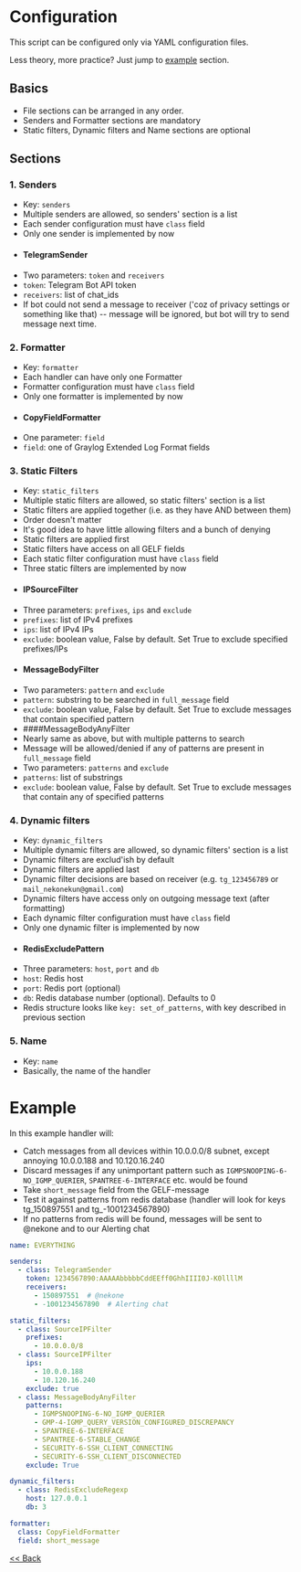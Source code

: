 # Configuration

This script can be configured only via YAML configuration files.

Less theory, more practice? Just jump to [example](#example) section. 

## Basics

 - File sections can be arranged in any order.
 - Senders and Formatter sections are mandatory
 - Static filters, Dynamic filters and Name sections are optional


## Sections

### 1. Senders
 - Key: `senders`
 - Multiple senders are allowed, so senders' section is a list
 - Each sender configuration must have `class` field
 - Only one sender is implemented by now
 - #### TelegramSender
 - Two parameters: `token` and `receivers`
 - `token`: Telegram Bot API token
 - `receivers`: list of chat_ids
 - If bot could not send a message to receiver ('coz of privacy settings or something like that) -- message will be ignored, but bot will try to send message next time. 

### 2. Formatter
 - Key: `formatter`
 - Each handler can have only one Formatter
 - Formatter configuration must have `class` field
 - Only one formatter is implemented by now
 - #### CopyFieldFormatter
 - One parameter: `field`
 - `field`: one of Graylog Extended Log Format fields

### 3. Static Filters
 - Key: `static_filters`
 - Multiple static filters are allowed, so static filters' section is a list
 - Static filters are applied together (i.e. as they have AND between them)
 - Order doesn't matter
 - It's good idea to have little allowing filters and a bunch of denying
 - Static filters are applied first
 - Static filters have access on all GELF fields
 - Each static filter configuration must have `class` field
 - Three static filters are implemented by now
 - #### IPSourceFilter
 - Three parameters: `prefixes`, `ips` and `exclude`
 - `prefixes`: list of IPv4 prefixes
 - `ips`: list of IPv4 IPs
 - `exclude`: boolean value, False by default. Set True to exclude specified prefixes/IPs 
 - #### MessageBodyFilter
 - Two parameters: `pattern` and `exclude`
 - `pattern`: substring to be searched in `full_message` field
 - `exclude`: boolean value, False by default. Set True to exclude messages that contain specified pattern
 - ####MessageBodyAnyFilter
 - Nearly same as above, but with multiple patterns to search
 - Message will be allowed/denied if any of patterns are present in `full_message` field
 - Two parameters: `patterns` and `exclude`
 - `patterns`: list of substrings
 - `exclude`: boolean value, False by default. Set True to exclude messages that contain any of specified patterns

### 4. Dynamic filters
 - Key: `dynamic_filters`
 - Multiple dynamic filters are allowed, so dynamic filters' section is a list
 - Dynamic filters are exclud'ish by default
 - Dynamic filters are applied last
 - Dynamic filter decisions are based on receiver (e.g. `tg_123456789` or `mail_nekonekun@gmail.com`)
 - Dynamic filters have access only on outgoing message text (after formatting)
 - Each dynamic filter configuration must have `class` field
 - Only one dynamic filter is implemented by now
 - #### RedisExcludePattern
 - Three parameters: `host`, `port` and `db`
 - `host`: Redis host
 - `port`: Redis port (optional)
 - `db`: Redis database number (optional). Defaults to 0
 - Redis structure looks like ```key: set_of_patterns```, with key described in previous section
### 5. Name
 - Key: `name`
 - Basically, the name of the handler
# Example
 In this example handler will:
 - Catch messages from all devices within 10.0.0.0/8 subnet, except annoying 10.0.0.188 and 10.120.16.240
 - Discard messages if any unimportant pattern such as `IGMPSNOOPING-6-NO_IGMP_QUERIER`, `SPANTREE-6-INTERFACE` etc. would be found  
 - Take `short_message` field from the GELF-message
 - Test it against patterns from redis database (handler will look for keys tg_150897551 and tg_-1001234567890)
 - If no patterns from redis will be found, messages will be sent to @nekone and to our Alerting chat
```yaml
name: EVERYTHING

senders:
  - class: TelegramSender
    token: 1234567890:AAAAAbbbbbCddEEff0GhhIIII0J-K0llllM
    receivers:
      - 150897551  # @nekone
      - -1001234567890  # Alerting chat

static_filters:
  - class: SourceIPFilter
    prefixes:
      - 10.0.0.0/8
  - class: SourceIPFilter
    ips:
      - 10.0.0.188
      - 10.120.16.240
    exclude: true
  - class: MessageBodyAnyFilter
    patterns:
      - IGMPSNOOPING-6-NO_IGMP_QUERIER
      - GMP-4-IGMP_QUERY_VERSION_CONFIGURED_DISCREPANCY
      - SPANTREE-6-INTERFACE
      - SPANTREE-6-STABLE_CHANGE
      - SECURITY-6-SSH_CLIENT_CONNECTING
      - SECURITY-6-SSH_CLIENT_DISCONNECTED
    exclude: True

dynamic_filters:
  - class: RedisExcludeRegexp
    host: 127.0.0.1
    db: 3

formatter:
  class: CopyFieldFormatter
  field: short_message
```
[<< Back](../../README.md)